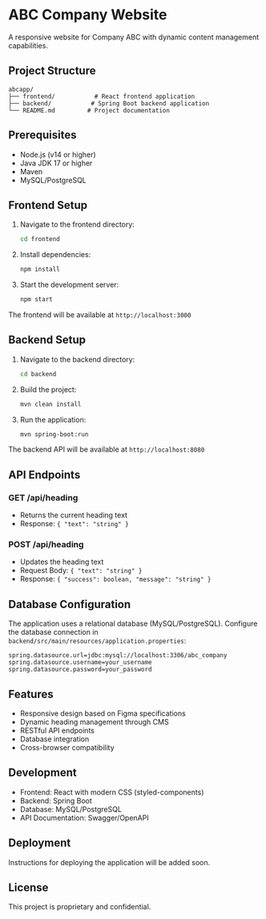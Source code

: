 # ABC Company Website

A responsive website for Company ABC with dynamic content management capabilities.

## Project Structure

```
abcapp/
├── frontend/           # React frontend application
├── backend/           # Spring Boot backend application
└── README.md         # Project documentation
```

## Prerequisites

- Node.js (v14 or higher)
- Java JDK 17 or higher
- Maven
- MySQL/PostgreSQL

## Frontend Setup

1. Navigate to the frontend directory:
   ```bash
   cd frontend
   ```

2. Install dependencies:
   ```bash
   npm install
   ```

3. Start the development server:
   ```bash
   npm start
   ```

The frontend will be available at `http://localhost:3000`

## Backend Setup

1. Navigate to the backend directory:
   ```bash
   cd backend
   ```

2. Build the project:
   ```bash
   mvn clean install
   ```

3. Run the application:
   ```bash
   mvn spring-boot:run
   ```

The backend API will be available at `http://localhost:8080`

## API Endpoints

### GET /api/heading
- Returns the current heading text
- Response: `{ "text": "string" }`

### POST /api/heading
- Updates the heading text
- Request Body: `{ "text": "string" }`
- Response: `{ "success": boolean, "message": "string" }`

## Database Configuration

The application uses a relational database (MySQL/PostgreSQL). Configure the database connection in `backend/src/main/resources/application.properties`:

```properties
spring.datasource.url=jdbc:mysql://localhost:3306/abc_company
spring.datasource.username=your_username
spring.datasource.password=your_password
```

## Features

- Responsive design based on Figma specifications
- Dynamic heading management through CMS
- RESTful API endpoints
- Database integration
- Cross-browser compatibility

## Development

- Frontend: React with modern CSS (styled-components)
- Backend: Spring Boot
- Database: MySQL/PostgreSQL
- API Documentation: Swagger/OpenAPI

## Deployment

Instructions for deploying the application will be added soon.

## License

This project is proprietary and confidential.
